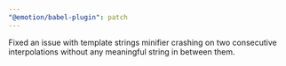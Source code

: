 ```yaml
---
"@emotion/babel-plugin": patch
---
```


Fixed an issue with template strings minifier crashing on two consecutive interpolations without any meaningful string in between them.
